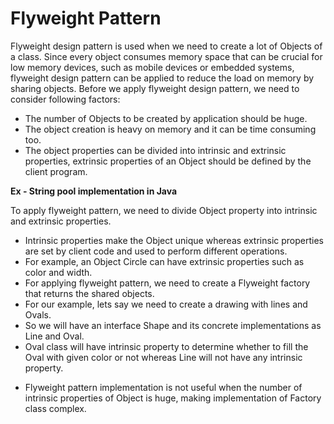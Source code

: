 # **Flyweight Pattern**

Flyweight design pattern is used when we need to create a lot of Objects of a class. 
Since every object consumes memory space that can be crucial for low memory devices, such as mobile devices or embedded systems, flyweight design pattern can be applied to reduce the load on memory by sharing objects. 
Before we apply flyweight design pattern, we need to consider following factors:

* The number of Objects to be created by application should be huge.
* The object creation is heavy on memory and it can be time consuming too.
* The object properties can be divided into intrinsic and extrinsic properties, extrinsic properties of an Object should be defined by the client program.

**Ex - String pool implementation in Java**

To apply flyweight pattern, we need to divide Object property into intrinsic and extrinsic properties. 
* Intrinsic properties make the Object unique whereas extrinsic properties are set by client code and used to perform different operations. 
* For example, an Object Circle can have extrinsic properties such as color and width. 
* For applying flyweight pattern, we need to create a Flyweight factory that returns the shared objects. 
* For our example, lets say we need to create a drawing with lines and Ovals. 
* So we will have an interface Shape and its concrete implementations as Line and Oval. 
* Oval class will have intrinsic property to determine whether to fill the Oval with given color or not whereas Line will not have any intrinsic property.


- Flyweight pattern implementation is not useful when the number of intrinsic properties of Object is huge, making implementation of Factory class complex.